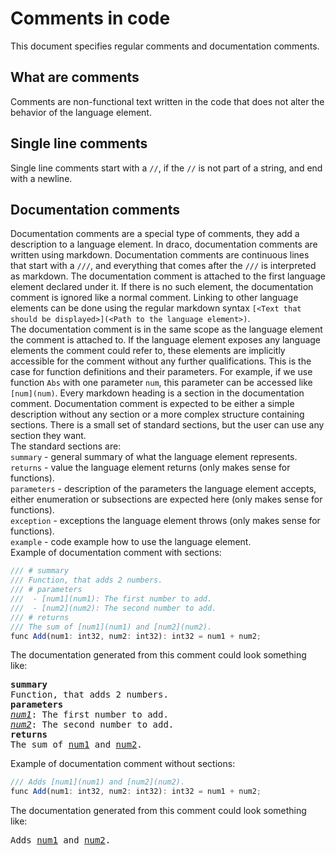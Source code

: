 # Comments in code
This document specifies regular comments and documentation comments.
## What are comments
Comments are non-functional text written in the code that does not alter the behavior of the language element.  
## Single line comments
Single line comments start with a `//`, if the `//` is not part of a string, and end with a newline.
## Documentation comments
Documentation comments are a special type of comments, they add a description to a language element. In draco, documentation comments are written using markdown.
Documentation comments are continuous lines that start with a `///`, and everything that comes after the `///` is interpreted as markdown.
The documentation comment is attached to the first language element declared under it. If there is no such element, the documentation comment is ignored like a normal comment.
Linking to other language elements can be done using the regular markdown syntax `[<Text that should be displayed>](<Path to the language element>)`.  
The documentation comment is in the same scope as the language element the comment is attached to. If the language element exposes any language elements the comment could refer to, these elements are implicitly accessible for the comment without any further qualifications. This is the case for function definitions and their parameters. For example, if we use function `Abs` with one parameter `num`, this parameter can be accessed like `[num](num)`.
Every markdown heading is a section in the documentation comment. Documentation comment is expected to be either a simple description without any section or a more complex structure containing sections. There is a small set of standard sections, but the user can use any section they want.  
The standard sections are:  
`summary` - general summary of what the language element represents.  
`returns` - value the language element returns (only makes sense for functions).  
`parameters` - description of the parameters the language element accepts, either enumeration or subsections are expected here (only makes sense for functions).  
`exception` - exceptions the language element throws (only makes sense for functions).  
`example` - code example how to use the language element.  
Example of documentation comment with sections:
```js
/// # summary
/// Function, that adds 2 numbers.
/// # parameters
///  - [num1](num1): The first number to add.
///  - [num2](num2): The second number to add.
/// # returns 
/// The sum of [num1](num1) and [num2](num2).
func Add(num1: int32, num2: int32): int32 = num1 + num2;
```
The documentation generated from this comment could look something like:
<pre>
<b>summary</b>
Function, that adds 2 numbers.
<b>parameters</b>
<i><a href = "Comments.md">num1</a></i>: The first number to add.
<i><a href = "Comments.md">num2</a></i>: The second number to add.
<b>returns</b>
The sum of <a href = "Comments.md">num1</a> and <a href = "Comments.md">num2</a>.
</pre>

Example of documentation comment without sections:
```js
/// Adds [num1](num1) and [num2](num2).
func Add(num1: int32, num2: int32): int32 = num1 + num2;
```
The documentation generated from this comment could look something like:
<pre>
Adds <a href = "Comments.md">num1</a> and <a href = "Comments.md">num2</a>.
</pre>

